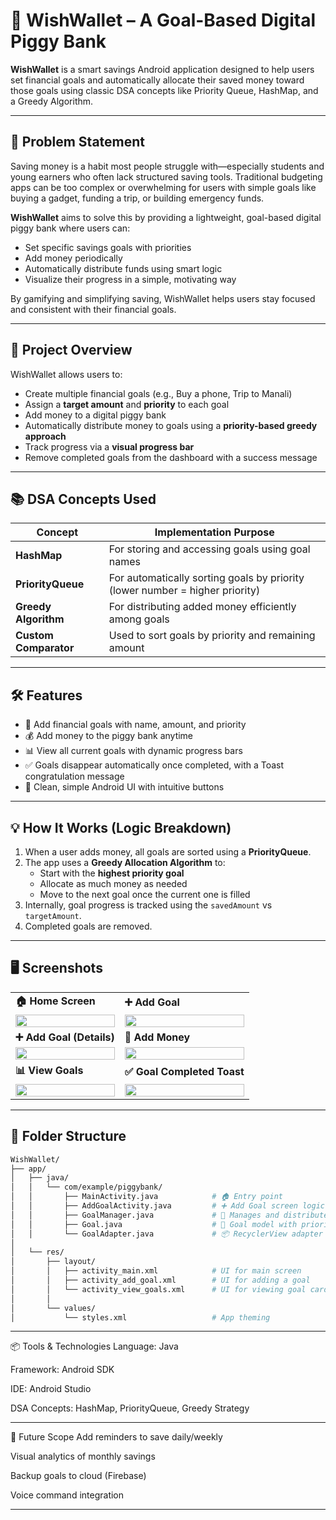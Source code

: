 # 📱 WishWallet – A Goal-Based Digital Piggy Bank

**WishWallet** is a smart savings Android application designed to help users set financial goals and automatically allocate their saved money toward those goals using classic DSA concepts like Priority Queue, HashMap, and a Greedy Algorithm.

---

## 🧩 Problem Statement

Saving money is a habit most people struggle with—especially students and young earners who often lack structured saving tools. Traditional budgeting apps can be too complex or overwhelming for users with simple goals like buying a gadget, funding a trip, or building emergency funds.

**WishWallet** aims to solve this by providing a lightweight, goal-based digital piggy bank where users can:

- Set specific savings goals with priorities  
- Add money periodically  
- Automatically distribute funds using smart logic  
- Visualize their progress in a simple, motivating way  

By gamifying and simplifying saving, WishWallet helps users stay focused and consistent with their financial goals.

---

## 🚀 Project Overview

WishWallet allows users to:

- Create multiple financial goals (e.g., Buy a phone, Trip to Manali)
- Assign a **target amount** and **priority** to each goal
- Add money to a digital piggy bank
- Automatically distribute money to goals using a **priority-based greedy approach**
- Track progress via a **visual progress bar**
- Remove completed goals from the dashboard with a success message

---

## 📚 DSA Concepts Used

| Concept         | Implementation Purpose |
|----------------|-------------------------|
| **HashMap**     | For storing and accessing goals using goal names |
| **PriorityQueue** | For automatically sorting goals by priority (lower number = higher priority) |
| **Greedy Algorithm** | For distributing added money efficiently among goals |
| **Custom Comparator** | Used to sort goals by priority and remaining amount |

---

## 🛠️ Features

- 🎯 Add financial goals with name, amount, and priority
- 💰 Add money to the piggy bank anytime
- 📊 View all current goals with dynamic progress bars
- ✅ Goals disappear automatically once completed, with a Toast congratulation message
- 📱 Clean, simple Android UI with intuitive buttons

---

## 💡 How It Works (Logic Breakdown)

1. When a user adds money, all goals are sorted using a **PriorityQueue**.
2. The app uses a **Greedy Allocation Algorithm** to:
   - Start with the **highest priority goal**
   - Allocate as much money as needed
   - Move to the next goal once the current one is filled
3. Internally, goal progress is tracked using the `savedAmount` vs `targetAmount`.
4. Completed goals are removed.

---


## 🖥️ Screenshots

<table>
  <tr>
    <td><b>🏠 Home Screen</b></td>
    <td><b>➕ Add Goal</b></td>
  </tr>
  <tr>
    <td><img src="https://github.com/user-attachments/assets/b8460bf5-ca52-41d8-81e5-c78005d52626" width="100%"/></td>
    <td><img src="https://github.com/user-attachments/assets/5bdf5cdc-f6f2-4516-b36d-04eab3a3d54c" width="100%"/></td>
  </tr>
  <tr>
    <td><b>➕ Add Goal (Details)</b></td>
    <td><b>💸 Add Money</b></td>
  </tr>
  <tr>
    <td><img src="https://github.com/user-attachments/assets/c3488512-bbdb-4658-9244-4b26f43beaea" width="100%"/></td>
    <td><img src="https://github.com/user-attachments/assets/4bda54b7-6d2f-41ff-a71e-896e32220fef" width="100%"/></td>
  </tr>
  <tr>
    <td><b>📊 View Goals</b></td>
    <td><b>✅ Goal Completed Toast</b></td>
  </tr>
  <tr>
    <td><img src="https://github.com/user-attachments/assets/0d2f15fd-2388-4ab5-b837-568e3eb5a6a7" width="100%"/></td>
    <td><img src="https://github.com/user-attachments/assets/44014c66-f669-4385-a89b-dd0544f4d661" width="100%"/></td>
  </tr>
</table>

---

## 📂 Folder Structure

```bash
WishWallet/
├── app/
│   ├── java/
│   │   └── com/example/piggybank/
│   │       ├── MainActivity.java            # 🏠 Entry point
│   │       ├── AddGoalActivity.java         # ➕ Add Goal screen logic
│   │       ├── GoalManager.java             # 🔄 Manages and distributes funds
│   │       ├── Goal.java                    # 🎯 Goal model with priority
│   │       └── GoalAdapter.java             # 📦 RecyclerView adapter
│
│   └── res/
│       ├── layout/
│       │   ├── activity_main.xml            # UI for main screen
│       │   ├── activity_add_goal.xml        # UI for adding a goal
│       │   └── activity_view_goals.xml      # UI for viewing goal cards
│       │
│       └── values/
│           └── styles.xml                   # App theming

```
---

📦 Tools & Technologies
Language: Java

Framework: Android SDK

IDE: Android Studio

DSA Concepts: HashMap, PriorityQueue, Greedy Strategy

---

🎯 Future Scope
Add reminders to save daily/weekly

Visual analytics of monthly savings

Backup goals to cloud (Firebase)

Voice command integration

---
